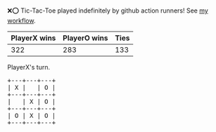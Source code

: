 :x::o: Tic-Tac-Toe played indefinitely by github action runners! See [my workflow](.github/workflows/play.yaml).

|PlayerX wins|PlayerO wins|Ties|
|-|-|-|
|322|283|133|

PlayerX's turn.

<pre>
+---+---+---+
| X |   | O |
+---+---+---+
|   | X | O |
+---+---+---+
| O | X | O |
+---+---+---+
</pre>